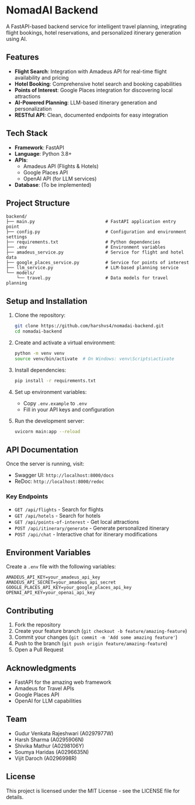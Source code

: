 # NomadAI Backend

A FastAPI-based backend service for intelligent travel planning, integrating flight bookings, hotel reservations, and personalized itinerary generation using AI.

## Features

- **Flight Search**: Integration with Amadeus API for real-time flight availability and pricing
- **Hotel Booking**: Comprehensive hotel search and booking capabilities
- **Points of Interest**: Google Places integration for discovering local attractions
- **AI-Powered Planning**: LLM-based itinerary generation and personalization
- **RESTful API**: Clean, documented endpoints for easy integration

## Tech Stack

- **Framework**: FastAPI
- **Language**: Python 3.8+
- **APIs**:
  - Amadeus API (Flights & Hotels)
  - Google Places API
  - OpenAI API (for LLM services)
- **Database**: (To be implemented)

## Project Structure

```
backend/
├── main.py                           # FastAPI application entry point
├── config.py                         # Configuration and environment settings
├── requirements.txt                  # Python dependencies
├── .env                              # Environment variables
├── amadeus_service.py                # Service for flight and hotel data
├── google_places_service.py          # Service for points of interest
├── llm_service.py                    # LLM-based planning service
└── models/
    └── travel.py                     # Data models for travel planning
```

## Setup and Installation

1. Clone the repository:
   ```bash
   git clone https://github.com/harshvs4/nomadai-backend.git
   cd nomadai-backend
   ```

2. Create and activate a virtual environment:
   ```bash
   python -m venv venv
   source venv/bin/activate  # On Windows: venv\Scripts\activate
   ```

3. Install dependencies:
   ```bash
   pip install -r requirements.txt
   ```

4. Set up environment variables:
   - Copy `.env.example` to `.env`
   - Fill in your API keys and configuration

5. Run the development server:
   ```bash
   uvicorn main:app --reload
   ```

## API Documentation

Once the server is running, visit:
- Swagger UI: `http://localhost:8000/docs`
- ReDoc: `http://localhost:8000/redoc`

### Key Endpoints

- `GET /api/flights` - Search for flights
- `GET /api/hotels` - Search for hotels
- `GET /api/points-of-interest` - Get local attractions
- `POST /api/itinerary/generate` - Generate personalized itinerary
- `POST /api/chat` - Interactive chat for itinerary modifications

## Environment Variables

Create a `.env` file with the following variables:
```
AMADEUS_API_KEY=your_amadeus_api_key
AMADEUS_API_SECRET=your_amadeus_api_secret
GOOGLE_PLACES_API_KEY=your_google_places_api_key
OPENAI_API_KEY=your_openai_api_key
```

## Contributing

1. Fork the repository
2. Create your feature branch (`git checkout -b feature/amazing-feature`)
3. Commit your changes (`git commit -m 'Add some amazing feature'`)
4. Push to the branch (`git push origin feature/amazing-feature`)
5. Open a Pull Request

## Acknowledgments

- FastAPI for the amazing web framework
- Amadeus for Travel APIs
- Google Places API
- OpenAI for LLM capabilities 

## Team

- Gudur Venkata Rajeshwari (A0297977W)
- Harsh Sharma (A0295906N)
- Shivika Mathur (A0298106Y)
- Soumya Haridas (A0296635N)
- Vijit Daroch (A0296998R)

## License

This project is licensed under the MIT License - see the LICENSE file for details. 